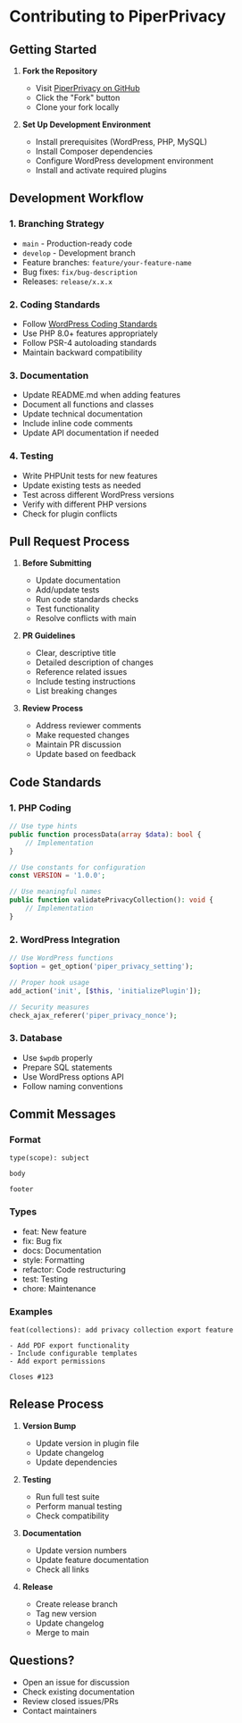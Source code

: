 # Contributing to PiperPrivacy

## Getting Started

1. **Fork the Repository**
   - Visit [PiperPrivacy on GitHub](https://github.com/TrevorLowing/PiperPrivacy)
   - Click the "Fork" button
   - Clone your fork locally

2. **Set Up Development Environment**
   - Install prerequisites (WordPress, PHP, MySQL)
   - Install Composer dependencies
   - Configure WordPress development environment
   - Install and activate required plugins

## Development Workflow

### 1. Branching Strategy
- `main` - Production-ready code
- `develop` - Development branch
- Feature branches: `feature/your-feature-name`
- Bug fixes: `fix/bug-description`
- Releases: `release/x.x.x`

### 2. Coding Standards
- Follow [WordPress Coding Standards](https://developer.wordpress.org/coding-standards/wordpress-coding-standards/)
- Use PHP 8.0+ features appropriately
- Follow PSR-4 autoloading standards
- Maintain backward compatibility

### 3. Documentation
- Update README.md when adding features
- Document all functions and classes
- Update technical documentation
- Include inline code comments
- Update API documentation if needed

### 4. Testing
- Write PHPUnit tests for new features
- Update existing tests as needed
- Test across different WordPress versions
- Verify with different PHP versions
- Check for plugin conflicts

## Pull Request Process

1. **Before Submitting**
   - Update documentation
   - Add/update tests
   - Run code standards checks
   - Test functionality
   - Resolve conflicts with main

2. **PR Guidelines**
   - Clear, descriptive title
   - Detailed description of changes
   - Reference related issues
   - Include testing instructions
   - List breaking changes

3. **Review Process**
   - Address reviewer comments
   - Make requested changes
   - Maintain PR discussion
   - Update based on feedback

## Code Standards

### 1. PHP Coding
```php
// Use type hints
public function processData(array $data): bool {
    // Implementation
}

// Use constants for configuration
const VERSION = '1.0.0';

// Use meaningful names
public function validatePrivacyCollection(): void {
    // Implementation
}
```

### 2. WordPress Integration
```php
// Use WordPress functions
$option = get_option('piper_privacy_setting');

// Proper hook usage
add_action('init', [$this, 'initializePlugin']);

// Security measures
check_ajax_referer('piper_privacy_nonce');
```

### 3. Database
- Use `$wpdb` properly
- Prepare SQL statements
- Use WordPress options API
- Follow naming conventions

## Commit Messages

### Format
```
type(scope): subject

body

footer
```

### Types
- feat: New feature
- fix: Bug fix
- docs: Documentation
- style: Formatting
- refactor: Code restructuring
- test: Testing
- chore: Maintenance

### Examples
```
feat(collections): add privacy collection export feature

- Add PDF export functionality
- Include configurable templates
- Add export permissions

Closes #123
```

## Release Process

1. **Version Bump**
   - Update version in plugin file
   - Update changelog
   - Update dependencies

2. **Testing**
   - Run full test suite
   - Perform manual testing
   - Check compatibility

3. **Documentation**
   - Update version numbers
   - Update feature documentation
   - Check all links

4. **Release**
   - Create release branch
   - Tag new version
   - Update changelog
   - Merge to main

## Questions?

- Open an issue for discussion
- Check existing documentation
- Review closed issues/PRs
- Contact maintainers
